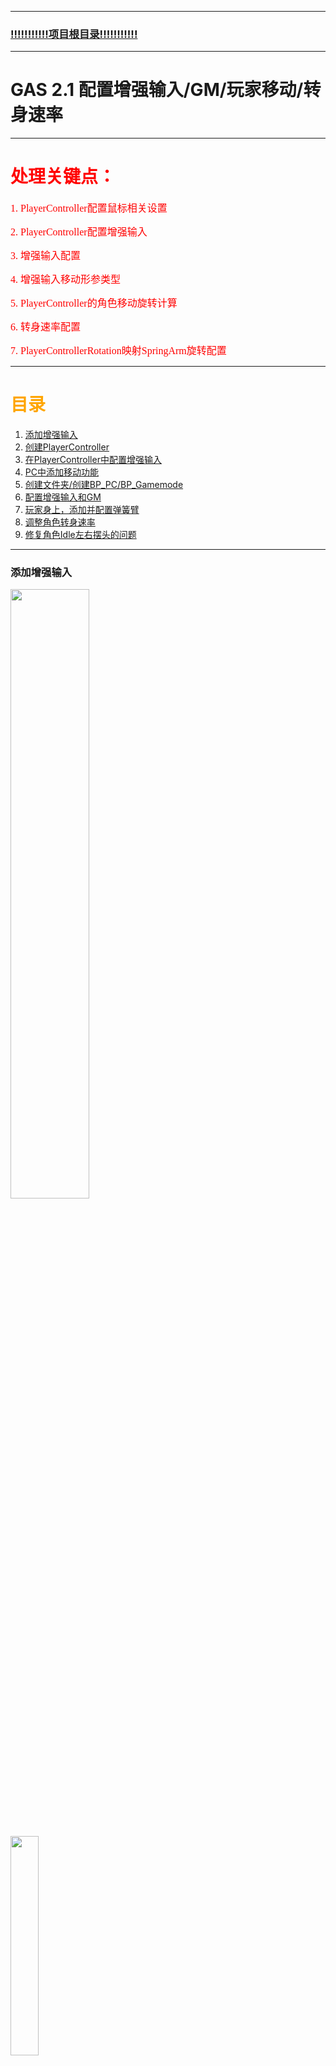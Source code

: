 ___________________________________________________________________________________________
### [!!!!!!!!!!!项目根目录!!!!!!!!!!!](.\\!!!!!!!!!!!项目目录!!!!!!!!!!!.md)
___________________________________________________________________________________________

# GAS 2.1 配置增强输入/GM/玩家移动/转身速率

___________________________________________________________________________________________

# <font color=red>处理关键点：</font>

<font face="黑体" color=red size=3>1. PlayerController配置鼠标相关设置</font>

<font face="黑体" color=red size=3>2. PlayerController配置增强输入</font>

<font face="黑体" color=red size=3>3. 增强输入配置</font>

<font face="黑体" color=red size=3>4. 增强输入移动形参类型</font>

<font face="黑体" color=red size=3>5. PlayerController的角色移动旋转计算</font>

<font face="黑体" color=red size=3>6. 转身速率配置</font>

<font face="黑体" color=red size=3>7. PlayerControllerRotation映射SpringArm旋转配置</font>

___________________________________________________________________________________________

# <font color=orange> 目录 </font>

1. [添加增强输入](#添加增强输入)
2. [创建PlayerController](#创建playercontroller)
3. [在PlayerController中配置增强输入](#在playercontroller中配置增强输入)
4. [PC中添加移动功能](#pc中添加移动功能)
5. [创建文件夹/创建BP_PC/BP_Gamemode](#创建文件夹创建bp_pcbp_gamemode)
6. [配置增强输入和GM](#配置增强输入和gm)
7. [玩家身上，添加并配置弹簧臂](#玩家身上添加并配置弹簧臂)
8. [调整角色转身速率](#调整角色转身速率)
9. [修复角色Idle左右摆头的问题](#修复角色idle左右摆头的问题)

___________________________________________________________________________________________

### 添加增强输入

<img src=".\\配图\\GAS-2.1\\1.png" width="50%" >

&emsp;

<img src=".\\配图\\GAS-2.1\\2.png" width="30%" >

&emsp;

<img src=".\\配图\\GAS-2.1\\3.png" width="30%" >

&emsp;

<img src=".\\配图\\GAS-2.1\\4.png" width="100%">

&emsp;

<img src=".\\配图\\GAS-2.1\\5.png" width="100%">

___________________________________________________________________________________________
### 创建PlayerController

<img src=".\\配图\\GAS-2.1\\6.png" width="60%">

___________________________________________________________________________________________
### 在<font color=yellow>AAuraPlayerController</font>中配置增强输入

&emsp;

+ 头文件
```CPP
UCLASS()
class AURA_API AAuraPlayerController : public APlayerController
{
	GENERATED_BODY()
	
public:
	
	AAuraPlayerController();

protected:

	virtual void BeginPlay() override;
	
private:

	UPROPERTY(EditAnywhere,Category="Input")
	TObjectPtr<UInputMappingContext> AuraContext;

	UPROPERTY(EditAnywhere,Category="Input")
	TObjectPtr<UInputAction> MoveAction;
};
```

&emsp;

+ 源文件
```CPP
void AAuraPlayerController::BeginPlay()
{
	Super::BeginPlay();
	
	checkf(AuraContext,TEXT("AuraContext is nullptr!!! in:	AuraPlayerController!!!"))
	const TObjectPtr<UEnhancedInputLocalPlayerSubsystem> Subsystem =  ULocalPlayer::GetSubsystem<UEnhancedInputLocalPlayerSubsystem>(GetLocalPlayer());
	
	//这里修改的原因是服务器并没有这个Subsystem
	//checkf(Subsystem,TEXT("Subsystem is nullptr!!! in:	AuraPlayerController!!!"))
    
    //改用if判断
	if (Subsystem)
	{
		Subsystem->AddMappingContext(AuraContext,0);
	}
	
	//显示鼠标
	SetShowMouseCursor(true);
	//使用默认的鼠标样式(可以自定义鼠标样式)
	DefaultMouseCursor = EMouseCursor::Default;
	
	//创建一个 输入模式配置 文件
	FInputModeGameAndUI InputModeData;
	//鼠标不要锁定在屏幕正中间
	InputModeData.SetLockMouseToViewportBehavior(EMouseLockMode::DoNotLock);
	//在捕获过程中设置隐藏光标(false)
	InputModeData.SetHideCursorDuringCapture(false);
	//应用
	SetInputMode(InputModeData);
}
```

___________________________________________________________________________________________
### <font color=yellow>AAuraPlayerController</font>中添加移动功能

&emsp;

+ 头文件
```CPP
private:
	
	void Move(const FInputActionValue& InputActionValue);

protected:

	virtual void SetupInputComponent() override;
	
```

&emsp;

+ 源文件
```CPP
void AAuraPlayerController::SetupInputComponent()
{
	Super::SetupInputComponent();
	//断言类型检查
	const TObjectPtr<UEnhancedInputComponent> EnhancedInputComponent = CastChecked<UEnhancedInputComponent>(InputComponent);
	AuraInputComponent->BindAction(MoveAction,ETriggerEvent::Triggered,this,&AAuraPlayerController::Move);
}
```



```CPP
void AAuraPlayerController::Move(const FInputActionValue& InputActionValue)
{
	const FVector2D InputAxisVector2D = InputActionValue.Get<FVector2D>();
	const FRotator YawRotator = FRotator(0.0f, GetControlRotation().Yaw, 0.0f);

	const FVector ForwardDir = FRotationMatrix(YawRotator).GetUnitAxis(EAxis::Y);
	const FVector RightDir = FRotationMatrix(YawRotator).GetUnitAxis(EAxis::X);
	if (const TObjectPtr<APawn> ControlPawn = GetPawn())
	{
		ControlPawn->AddMovementInput(ForwardDir, InputAxisVector2D.Y);
		ControlPawn->AddMovementInput(RightDir, InputAxisVector2D.X);
	}
}
```
<font face="黑体" color=red size=5>这里有一个问题,上面 `AddMovementInput` 时XY填反了</font>

___________________________________________________________________________________________
### 创建文件夹/创建BP_PC/BP_Gamemode

<img src=".\\配图\\GAS-2.1\\7.png" width="60%">

<img src=".\\配图\\GAS-2.1\\8.png" width="60%">

___________________________________________________________________________________________
### 配置增强输入和GM

+  配置增强输入

因为断言的存在，不配置会崩溃

<img src=".\\配图\\GAS-2.1\\9.png" width="60%">

+ 配置GM

<img src=".\\配图\\GAS-2.1\\10.png" width="60%">


___________________________________________________________________________________________
### 玩家<font color=yellow>AAuraCharacter</font>身上，添加并配置弹簧臂

+ 添加

&emsp;

+ 头文件
```cpp

private:

	UPROPERTY(EditAnywhere,Category="Camera")
	TObjectPtr<USpringArmComponent> SpringArm;
	UPROPERTY(EditAnywhere,Category="Camera")
	TObjectPtr<UCameraComponent> Camera;
```

&emsp;

+ 源文件
```cpp
AAuraCharacter::AAuraCharacter()
{
	SpringArm = CreateDefaultSubobject<USpringArmComponent>("SpringArm");
	SpringArm->SetupAttachment(RootComponent);
	Camera = CreateDefaultSubobject<UCameraComponent>("Camera");
	Camera->SetupAttachment(SpringArm);
}
```

&emsp;

+ 旋转

<img src=".\\配图\\GAS-2.1\\11.png" width="60%">


&emsp;

#### 使用PC旋转并取消继承

<img src=".\\配图\\GAS-2.1\\12.png" width="60%">

&emsp;

### 调整角色转身速率

<img src=".\\配图\\GAS-2.1\\13.png" width="60%">

&emsp;

___________________________________________________________________________________________
<font face="黑体" color=red size=5>Bug：现在有一个角色一旦停下来，立刻进入Idle左右摆头的问题</font>

<img src=".\\配图\\GAS-2.1\\14.gif" width="100%">

### 修复角色Idle左右摆头的问题

+  添加Idle动画

<img src=".\\配图\\GAS-2.1\\15.png" width="60%">

&emsp;

+  添加过度条件

<img src=".\\配图\\GAS-2.1\\16.png" width="60%">

&emsp;

+  设置过度条件

这样会稍微缓和转头的速率，毕竟加了个判定

<img src=".\\配图\\GAS-2.1\\17.png" width="60%">

___________________________________________________________________________________________

[返回目录](#font-colororange-目录-font)
___________________________________________________________________________________________